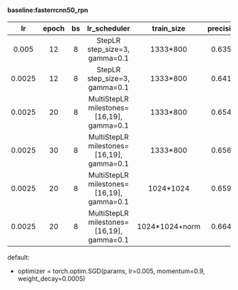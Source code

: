 #### baseline:fasterrcnn50_rpn
| lr | epoch | bs | lr_scheduler | train_size | precision |
| :----:| :----: | :----: | :----: | :----: | :----: |
| 0.005 | 12 | 8 |  StepLR step_size=3, gamma=0.1 | 1333*800 | 0.6354 |
| 0.0025 | 12 | 8 | StepLR step_size=3, gamma=0.1 |   1333*800 |0.6410 |
| 0.0025 | 20 | 8 | MultiStepLR milestones=[16,19], gamma=0.1 | 1333*800 | 0.6548 |
| 0.0025 | 30 | 8 | MultiStepLR milestones=[16,19], gamma=0.1 | 1333*800 | 0.6567 |
| 0.0025 | 20 | 8 | MultiStepLR milestones=[16,19], gamma=0.1 | 1024*1024 | 0.6595 |
| 0.0025 | 20 | 8 | MultiStepLR milestones=[16,19], gamma=0.1 | 1024*1024+norm | 0.6647 |


default:
* optimizer = torch.optim.SGD(params, lr=0.005, momentum=0.9, weight_decay=0.0005)